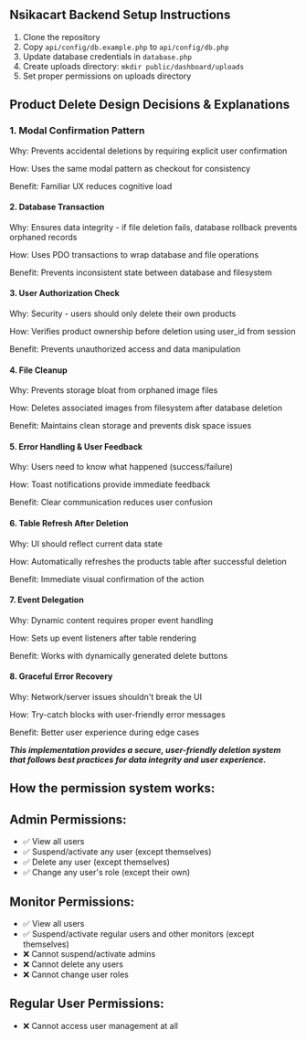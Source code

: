 ## Nsikacart Backend Setup Instructions

1. Clone the repository
2. Copy `api/config/db.example.php` to `api/config/db.php`
3. Update database credentials in `database.php`
4. Create uploads directory: `mkdir public/dashboard/uploads`
5. Set proper permissions on uploads directory

## Product Delete Design Decisions \& Explanations

### 1\. Modal Confirmation Pattern

Why: Prevents accidental deletions by requiring explicit user confirmation

How: Uses the same modal pattern as checkout for consistency

Benefit: Familiar UX reduces cognitive load

#### 2\. Database Transaction

Why: Ensures data integrity - if file deletion fails, database rollback prevents orphaned records

How: Uses PDO transactions to wrap database and file operations

Benefit: Prevents inconsistent state between database and filesystem

#### 3\. User Authorization Check

Why: Security - users should only delete their own products

How: Verifies product ownership before deletion using user\_id from session

Benefit: Prevents unauthorized access and data manipulation

#### 4\. File Cleanup

Why: Prevents storage bloat from orphaned image files

How: Deletes associated images from filesystem after database deletion

Benefit: Maintains clean storage and prevents disk space issues

#### 5\. Error Handling \& User Feedback

Why: Users need to know what happened (success/failure)

How: Toast notifications provide immediate feedback

Benefit: Clear communication reduces user confusion

#### 6\. Table Refresh After Deletion

Why: UI should reflect current data state

How: Automatically refreshes the products table after successful deletion

Benefit: Immediate visual confirmation of the action

#### 7\. Event Delegation

Why: Dynamic content requires proper event handling

How: Sets up event listeners after table rendering

Benefit: Works with dynamically generated delete buttons

#### 8\. Graceful Error Recovery

Why: Network/server issues shouldn't break the UI

How: Try-catch blocks with user-friendly error messages

Benefit: Better user experience during edge cases

***This implementation provides a secure, user-friendly deletion system that follows best practices for data integrity and user experience.***


## How the permission system works:

## **Admin Permissions:**

* ✅ View all users
* ✅ Suspend/activate any user (except themselves)
* ✅ Delete any user (except themselves)
* ✅ Change any user's role (except their own)

## **Monitor Permissions:**

* ✅ View all users
* ✅ Suspend/activate regular users and other monitors (except themselves)
* ❌ Cannot suspend/activate admins
* ❌ Cannot delete any users
* ❌ Cannot change user roles

## **Regular User Permissions:**

* ❌ Cannot access user management at all
